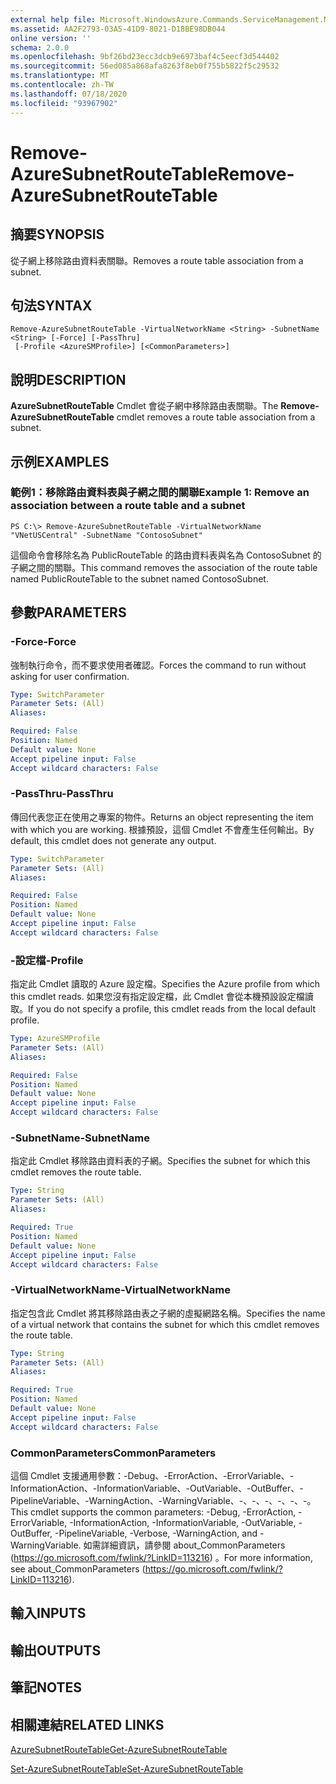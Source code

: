 ```yaml
---
external help file: Microsoft.WindowsAzure.Commands.ServiceManagement.Network.dll-Help.xml
ms.assetid: AA2F2793-03A5-41D9-8021-D18BE98DB044
online version: ''
schema: 2.0.0
ms.openlocfilehash: 9bf26bd23ecc3dcb9e6973baf4c5eecf3d544402
ms.sourcegitcommit: 56ed085a868afa8263f8eb0f755b5822f5c29532
ms.translationtype: MT
ms.contentlocale: zh-TW
ms.lasthandoff: 07/18/2020
ms.locfileid: "93967902"
---
```

# <span data-ttu-id="51006-101">Remove-AzureSubnetRouteTable</span><span class="sxs-lookup"><span data-stu-id="51006-101">Remove-AzureSubnetRouteTable</span></span>

## <span data-ttu-id="51006-102">摘要</span><span class="sxs-lookup"><span data-stu-id="51006-102">SYNOPSIS</span></span>
<span data-ttu-id="51006-103">從子網上移除路由資料表關聯。</span><span class="sxs-lookup"><span data-stu-id="51006-103">Removes a route table association from a subnet.</span></span>

## <span data-ttu-id="51006-104">句法</span><span class="sxs-lookup"><span data-stu-id="51006-104">SYNTAX</span></span>

```
Remove-AzureSubnetRouteTable -VirtualNetworkName <String> -SubnetName <String> [-Force] [-PassThru]
 [-Profile <AzureSMProfile>] [<CommonParameters>]
```

## <span data-ttu-id="51006-105">說明</span><span class="sxs-lookup"><span data-stu-id="51006-105">DESCRIPTION</span></span>
<span data-ttu-id="51006-106">**AzureSubnetRouteTable** Cmdlet 會從子網中移除路由表關聯。</span><span class="sxs-lookup"><span data-stu-id="51006-106">The **Remove-AzureSubnetRouteTable** cmdlet removes a route table association from a subnet.</span></span>

## <span data-ttu-id="51006-107">示例</span><span class="sxs-lookup"><span data-stu-id="51006-107">EXAMPLES</span></span>

### <span data-ttu-id="51006-108">範例1：移除路由資料表與子網之間的關聯</span><span class="sxs-lookup"><span data-stu-id="51006-108">Example 1: Remove an association between a route table and a subnet</span></span>
```
PS C:\> Remove-AzureSubnetRouteTable -VirtualNetworkName "VNetUSCentral" -SubnetName "ContosoSubnet"
```

<span data-ttu-id="51006-109">這個命令會移除名為 PublicRouteTable 的路由資料表與名為 ContosoSubnet 的子網之間的關聯。</span><span class="sxs-lookup"><span data-stu-id="51006-109">This command removes the association of the route table named PublicRouteTable to the subnet named ContosoSubnet.</span></span>

## <span data-ttu-id="51006-110">參數</span><span class="sxs-lookup"><span data-stu-id="51006-110">PARAMETERS</span></span>

### <span data-ttu-id="51006-111">-Force</span><span class="sxs-lookup"><span data-stu-id="51006-111">-Force</span></span>
<span data-ttu-id="51006-112">強制執行命令，而不要求使用者確認。</span><span class="sxs-lookup"><span data-stu-id="51006-112">Forces the command to run without asking for user confirmation.</span></span>

```yaml
Type: SwitchParameter
Parameter Sets: (All)
Aliases: 

Required: False
Position: Named
Default value: None
Accept pipeline input: False
Accept wildcard characters: False
```

### <span data-ttu-id="51006-113">-PassThru</span><span class="sxs-lookup"><span data-stu-id="51006-113">-PassThru</span></span>
<span data-ttu-id="51006-114">傳回代表您正在使用之專案的物件。</span><span class="sxs-lookup"><span data-stu-id="51006-114">Returns an object representing the item with which you are working.</span></span> <span data-ttu-id="51006-115">根據預設，這個 Cmdlet 不會產生任何輸出。</span><span class="sxs-lookup"><span data-stu-id="51006-115">By default, this cmdlet does not generate any output.</span></span>

```yaml
Type: SwitchParameter
Parameter Sets: (All)
Aliases: 

Required: False
Position: Named
Default value: None
Accept pipeline input: False
Accept wildcard characters: False
```

### <span data-ttu-id="51006-116">-設定檔</span><span class="sxs-lookup"><span data-stu-id="51006-116">-Profile</span></span>
<span data-ttu-id="51006-117">指定此 Cmdlet 讀取的 Azure 設定檔。</span><span class="sxs-lookup"><span data-stu-id="51006-117">Specifies the Azure profile from which this cmdlet reads.</span></span> <span data-ttu-id="51006-118">如果您沒有指定設定檔，此 Cmdlet 會從本機預設設定檔讀取。</span><span class="sxs-lookup"><span data-stu-id="51006-118">If you do not specify a profile, this cmdlet reads from the local default profile.</span></span>

```yaml
Type: AzureSMProfile
Parameter Sets: (All)
Aliases: 

Required: False
Position: Named
Default value: None
Accept pipeline input: False
Accept wildcard characters: False
```

### <span data-ttu-id="51006-119">-SubnetName</span><span class="sxs-lookup"><span data-stu-id="51006-119">-SubnetName</span></span>
<span data-ttu-id="51006-120">指定此 Cmdlet 移除路由資料表的子網。</span><span class="sxs-lookup"><span data-stu-id="51006-120">Specifies the subnet for which this cmdlet removes the route table.</span></span>

```yaml
Type: String
Parameter Sets: (All)
Aliases: 

Required: True
Position: Named
Default value: None
Accept pipeline input: False
Accept wildcard characters: False
```

### <span data-ttu-id="51006-121">-VirtualNetworkName</span><span class="sxs-lookup"><span data-stu-id="51006-121">-VirtualNetworkName</span></span>
<span data-ttu-id="51006-122">指定包含此 Cmdlet 將其移除路由表之子網的虛擬網路名稱。</span><span class="sxs-lookup"><span data-stu-id="51006-122">Specifies the name of a virtual network that contains the subnet for which this cmdlet removes the route table.</span></span>

```yaml
Type: String
Parameter Sets: (All)
Aliases: 

Required: True
Position: Named
Default value: None
Accept pipeline input: False
Accept wildcard characters: False
```

### <span data-ttu-id="51006-123">CommonParameters</span><span class="sxs-lookup"><span data-stu-id="51006-123">CommonParameters</span></span>
<span data-ttu-id="51006-124">這個 Cmdlet 支援通用參數：-Debug、-ErrorAction、-ErrorVariable、-InformationAction、-InformationVariable、-OutVariable、-OutBuffer、-PipelineVariable、-WarningAction、-WarningVariable、-、-、-、-、-、-。</span><span class="sxs-lookup"><span data-stu-id="51006-124">This cmdlet supports the common parameters: -Debug, -ErrorAction, -ErrorVariable, -InformationAction, -InformationVariable, -OutVariable, -OutBuffer, -PipelineVariable, -Verbose, -WarningAction, and -WarningVariable.</span></span> <span data-ttu-id="51006-125">如需詳細資訊，請參閱 about_CommonParameters (https://go.microsoft.com/fwlink/?LinkID=113216) 。</span><span class="sxs-lookup"><span data-stu-id="51006-125">For more information, see about_CommonParameters (https://go.microsoft.com/fwlink/?LinkID=113216).</span></span>

## <span data-ttu-id="51006-126">輸入</span><span class="sxs-lookup"><span data-stu-id="51006-126">INPUTS</span></span>

## <span data-ttu-id="51006-127">輸出</span><span class="sxs-lookup"><span data-stu-id="51006-127">OUTPUTS</span></span>

## <span data-ttu-id="51006-128">筆記</span><span class="sxs-lookup"><span data-stu-id="51006-128">NOTES</span></span>

## <span data-ttu-id="51006-129">相關連結</span><span class="sxs-lookup"><span data-stu-id="51006-129">RELATED LINKS</span></span>

[<span data-ttu-id="51006-130">AzureSubnetRouteTable</span><span class="sxs-lookup"><span data-stu-id="51006-130">Get-AzureSubnetRouteTable</span></span>](./Get-AzureSubnetRouteTable.md)

[<span data-ttu-id="51006-131">Set-AzureSubnetRouteTable</span><span class="sxs-lookup"><span data-stu-id="51006-131">Set-AzureSubnetRouteTable</span></span>](./Set-AzureSubnetRouteTable.md)


